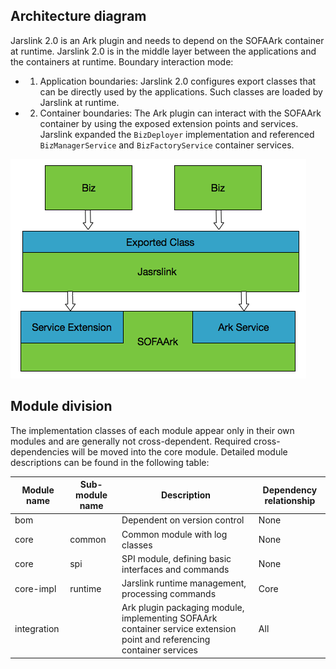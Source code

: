 ﻿## Architecture diagram
Jarslink 2.0 is an Ark plugin and needs to depend on the SOFAArk container at runtime. Jarslink 2.0 is in the middle layer between the applications and the containers at runtime. Boundary interaction mode:
+ 1. Application boundaries: Jarslink 2.0 configures export classes that can be directly used by the applications. Such classes are loaded by Jarslink at runtime.
+ 2. Container boundaries: The Ark plugin can interact with the SOFAArk container by using the exposed extension points and services. Jarslink expanded the `BizDeployer` implementation and referenced `BizManagerService` and `BizFactoryService` container services.

![jarslink-structure](../resources/jarslink-structure.png)

## Module division
The implementation classes of each module appear only in their own modules and are generally not cross-dependent. Required cross-dependencies will be moved into the core module. Detailed module descriptions can be found in the following table:

| Module name | Sub-module name | Description | Dependency relationship |
|---|---|---|---|
|bom| |Dependent on version control|None|
|core|common|Common module with log classes|None|
|core|spi|SPI module, defining basic interfaces and commands|None| 
|core-impl|runtime|Jarslink runtime management, processing commands|Core|
|integration| |Ark plugin packaging module, implementing SOFAArk container service extension point and referencing container services | All|


